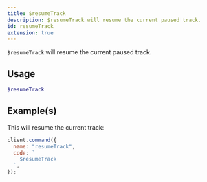 ```yaml
---
title: $resumeTrack
description: $resumeTrack will resume the current paused track.
id: resumeTrack
extension: true
---
```


`$resumeTrack` will resume the current paused track.

## Usage

```php
$resumeTrack
```

## Example(s)

This will resume the current track:

```javascript
client.command({
  name: "resumeTrack",
  code: `
    $resumeTrack
  `,
});
```
